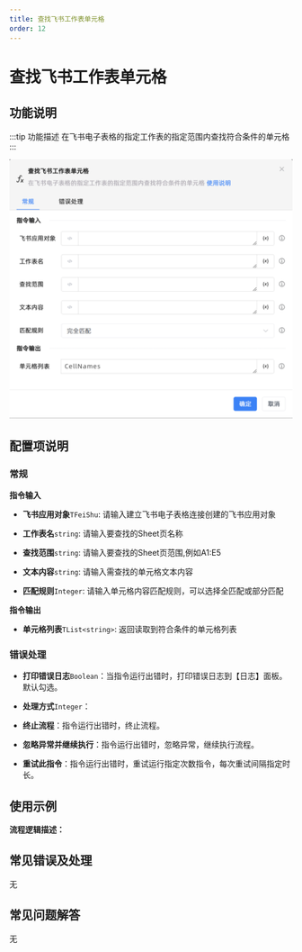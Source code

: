 ```yaml
---
title: 查找飞书工作表单元格
order: 12
---
```


# 查找飞书工作表单元格

## 功能说明

:::tip 功能描述
在飞书电子表格的指定工作表的指定范围内查找符合条件的单元格
:::

![查找飞书工作表单元格](../../../../assets/查找飞书工作表单元格_command.png)

## 配置项说明

### 常规

**指令输入**

- **飞书应用对象**`TFeiShu`: 请输入建立飞书电子表格连接创建的飞书应用对象

- **工作表名**`string`: 请输入要查找的Sheet页名称

- **查找范围**`string`: 请输入要查找的Sheet页范围,例如A1:E5

- **文本内容**`string`: 请输入需查找的单元格文本内容

- **匹配规则**`Integer`: 请输入单元格内容匹配规则，可以选择全匹配或部分匹配


**指令输出**

- **单元格列表**`TList<string>`: 返回读取到符合条件的单元格列表

### 错误处理

- **打印错误日志**`Boolean`：当指令运行出错时，打印错误日志到【日志】面板。默认勾选。

- **处理方式**`Integer`：

 - **终止流程**：指令运行出错时，终止流程。

 - **忽略异常并继续执行**：指令运行出错时，忽略异常，继续执行流程。

 - **重试此指令**：指令运行出错时，重试运行指定次数指令，每次重试间隔指定时长。

## 使用示例

**流程逻辑描述：** 

## 常见错误及处理

无

## 常见问题解答

无


